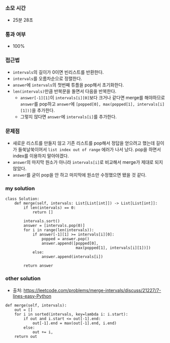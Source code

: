 ### 소모 시간
- 25분 28초

### 통과 여부
- 100%

### 접근법
- `intervals`의 길이가 0이면 빈리스트를 반환한다.
- `intervals`를 오름차순으로 정렬한다.
- `answer`에 `intervals`의 첫번째 튜플을 pop해서 초기화한다.
- `len(intervals)`만큼 반복문을 돌면서 다음을 반복한다.
    - `answer[-1][1]`이 `intervals[i][0]`보다 크거나 같다면 merge를 해야하므로 `answer`를 pop하고 `answer`에 `[popped[0], max(popped[1], intervals[i][1])]`을 추가한다.
    - 그렇지 않다면 `answer`에 `intervals[i]`를 추가한다.

### 문제점
- 새로운 리스트를 만들지 않고 기존 리스트를 pop해서 정답을 얻으려고 했는데 길이가 들쑥날쑥이어서 `list index out of range` 에러가 나서 났다. pop을 하면서 index를 이용하지 말아야겠다.
- `answer`의 마지막 원소가 아니라 `intervals[i]`로 비교해서 merge가 제대로 되지 않았다.
- `answer`를 굳이 pop을 안 하고 마지막에 원소만 수정했으면 됐을 것 같다.

### my solution
```
class Solution:
    def merge(self, intervals: List[List[int]]) -> List[List[int]]:
        if len(intervals) == 0:
            return []
        
        intervals.sort()
        answer = [intervals.pop(0)]
        for i in range(len(intervals)):
            if answer[-1][1] >= intervals[i][0]:
                popped = answer.pop()
                answer.append([popped[0], 
                               max(popped[1], intervals[i][1])])
            else:
                answer.append(intervals[i])

        return answer
```

### other solution
- 출처: https://leetcode.com/problems/merge-intervals/discuss/21227/7-lines-easy-Python
```
def merge(self, intervals):
    out = []
    for i in sorted(intervals, key=lambda i: i.start):
        if out and i.start <= out[-1].end:
            out[-1].end = max(out[-1].end, i.end)
        else:
            out += i,
    return out
```